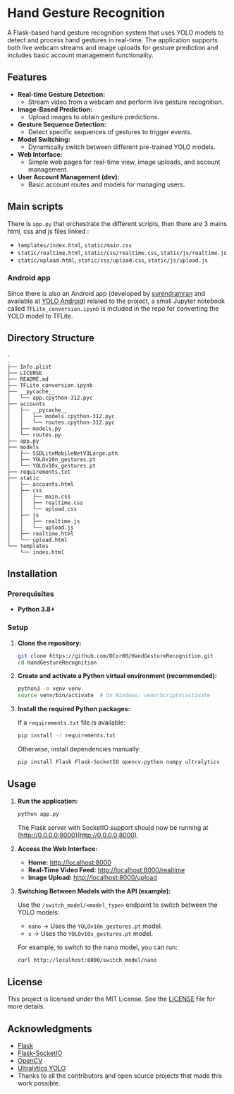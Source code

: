 # Hand Gesture Recognition

A Flask-based hand gesture recognition system that uses YOLO models to detect and process hand gestures in real-time. The application supports both live webcam streams and image uploads for gesture prediction and includes basic account management functionality.

## Features

- **Real-time Gesture Detection:** 
  - Stream video from a webcam and perform live gesture recognition.
- **Image-Based Prediction:** 
  - Upload images to obtain gesture predictions.
- **Gesture Sequence Detection:** 
  - Detect specific sequences of gestures to trigger events.
- **Model Switching:** 
  - Dynamically switch between different pre-trained YOLO models.
- **Web Interface:** 
  - Simple web pages for real-time view, image uploads, and account management.
- **User Account Management (dev):** 
  - Basic account routes and models for managing users.

## Main scripts 

There is `app.py` that orchestrate the different scripts, then there are 3 mains html, css and js files linked :
- `templates/index.html`, `static/main.css`
- `static/realtime.html`, `static/css/realtime.css`, `static/js/realtime.js`
- `static/upload.html`, `static/css/upload.css`, `static/js/upload.js`

### Android app
Since there is also an Android app (developed by [surendramran](https://github.com/surendraman) and available at [YOLO Android](https://github.com/surendramaran/YOLO)) related to the project, a small Jupyter notebook called `TFLite_conversion.ipynb` is included in the repo for converting the YOLO model to TFLite.

## Directory Structure
```
.
.
├── Info.plist
├── LICENSE
├── README.md
├── TFLite_conversion.ipynb
├── __pycache__
│   └── app.cpython-312.pyc
├── accounts
│   ├── __pycache__
│   │   ├── models.cpython-312.pyc
│   │   └── routes.cpython-312.pyc
│   ├── models.py
│   └── routes.py
├── app.py
├── models
│   ├── SSDLiteMobileNetV3Large.pth
│   ├── YOLOv10n_gestures.pt
│   └── YOLOv10x_gestures.pt
├── requirements.txt
├── static
│   ├── accounts.html
│   ├── css
│   │   ├── main.css
│   │   ├── realtime.css
│   │   └── upload.css
│   ├── js
│   │   ├── realtime.js
│   │   └── upload.js
│   ├── realtime.html
│   └── upload.html
└── templates
    └── index.html
```

## Installation

### Prerequisites

- **Python 3.8+**

### Setup

1. **Clone the repository:**

    ```bash
    git clone https://github.com/DCor00/HandGestureRecognition.git
    cd HandGestureRecognition
    ```

2. **Create and activate a Python virtual environment (recommended):**

    ```bash
    python3 -m venv venv
    source venv/bin/activate  # On Windows: venv\Scripts\activate
    ```

3. **Install the required Python packages:**

    If a `requirements.txt` file is available:
    ```bash
    pip install -r requirements.txt
    ```
    Otherwise, install dependencies manually:
    ```bash
    pip install Flask Flask-SocketIO opencv-python numpy ultralytics
    ```

## Usage

1. **Run the application:**

    ```bash
    python app.py
    ```

    The Flask server with SocketIO support should now be running at [http://0.0.0.0:8000](http://0.0.0.0:8000).

2. **Access the Web Interface:**

    - **Home:** [http://localhost:8000](http://localhost:8000)
    - **Real-Time Video Feed:** [http://localhost:8000/realtime](http://localhost:8000/realtime)
    - **Image Upload:** [http://localhost:8000/upload](http://localhost:8000/upload)

3. **Switching Between Models with the API (example):**

    Use the `/switch_model/<model_type>` endpoint to switch between the YOLO models:
    - `nano` → Uses the `YOLOv10n_gestures.pt` model.
    - `x` → Uses the `YOLOv10x_gestures.pt` model.

    For example, to switch to the nano model, you can run:
    ```bash
    curl http://localhost:8000/switch_model/nano
    ```



## License

This project is licensed under the MIT License. See the [LICENSE](LICENSE) file for more details.

## Acknowledgments

- [Flask](https://flask.palletsprojects.com/)
- [Flask-SocketIO](https://flask-socketio.readthedocs.io/)
- [OpenCV](https://opencv.org/)
- [Ultralytics YOLO](https://github.com/ultralytics/ultralytics)
- Thanks to all the contributors and open source projects that made this work possible.

